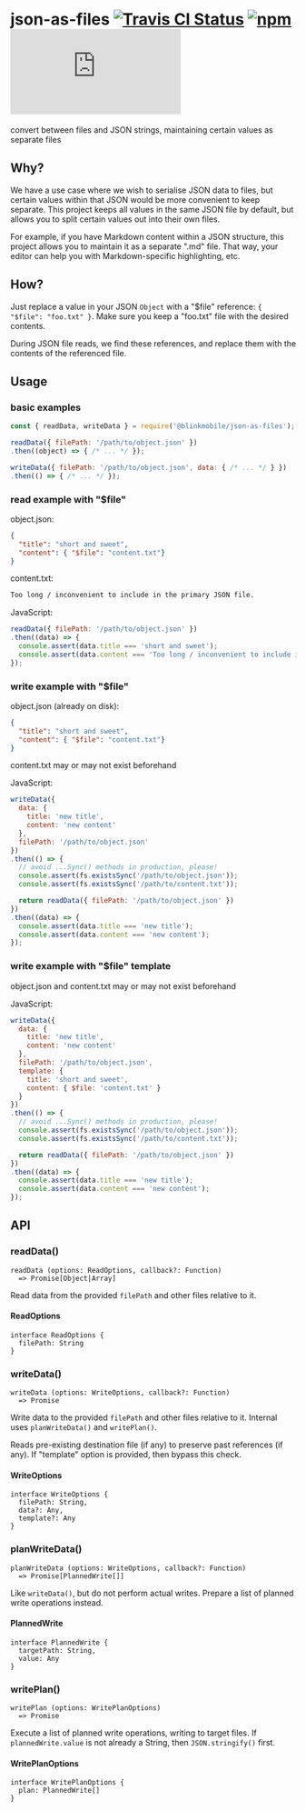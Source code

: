 # json-as-files [![Travis CI Status](https://travis-ci.org/blinkmobile/json-as-files.js.svg?branch=master)](https://travis-ci.org/blinkmobile/json-as-files.js) [![npm](https://img.shields.io/npm/v/@blinkmobile/json-as-files.svg?maxAge=2592000)](https://www.npmjs.com/package/@blinkmobile/json-as-files) [![AppVeyor Status](https://ci.appveyor.com/api/projects/status/github/blinkmobile/json-as-files.js?branch=master&svg=true)](https://ci.appveyor.com/project/blinkmobile/json-as-files.js)

convert between files and JSON strings, maintaining certain values as separate files


## Why?

We have a use case where we wish to serialise JSON data to files,
but certain values within that JSON would be more convenient to keep separate.
This project keeps all values in the same JSON file by default,
but allows you to split certain values out into their own files.

For example, if you have Markdown content within a JSON structure,
this project allows you to maintain it as a separate ".md" file.
That way, your editor can help you with Markdown-specific highlighting, etc.


## How?

Just replace a value in your JSON `Object` with a "$file" reference:
`{ "$file": "foo.txt" }`.
Make sure you keep a "foo.txt" file with the desired contents.

During JSON file reads, we find these references,
and replace them with the contents of the referenced file.


## Usage


### basic examples

```js
const { readData, writeData } = require('@blinkmobile/json-as-files');

readData({ filePath: '/path/to/object.json' })
.then((object) => { /* ... */ });

writeData({ filePath: '/path/to/object.json', data: { /* ... */ } })
.then(() => { /* ... */ });
```


### read example with "$file"

object.json:
```json
{
  "title": "short and sweet",
  "content": { "$file": "content.txt"}
}
```

content.txt:
```txt
Too long / inconvenient to include in the primary JSON file.
```

JavaScript:
```js
readData({ filePath: '/path/to/object.json' })
.then((data) => {
  console.assert(data.title === 'short and sweet');
  console.assert(data.content === 'Too long / inconvenient to include in the primary JSON file.');
});
```

### write example with "$file"

object.json (already on disk):
```json
{
  "title": "short and sweet",
  "content": { "$file": "content.txt"}
}
```

content.txt may or may not exist beforehand

JavaScript:
```js
writeData({
  data: {
    title: 'new title',
    content: 'new content'
  },
  filePath: '/path/to/object.json'
})
.then(() => {
  // avoid ...Sync() methods in production, please!
  console.assert(fs.existsSync('/path/to/object.json'));
  console.assert(fs.existsSync('/path/to/content.txt'));

  return readData({ filePath: '/path/to/object.json' })
})
.then((data) => {
  console.assert(data.title === 'new title');
  console.assert(data.content === 'new content');
});
```


### write example with "$file" template

object.json and content.txt may or may not exist beforehand

JavaScript:
```js
writeData({
  data: {
    title: 'new title',
    content: 'new content'
  },
  filePath: '/path/to/object.json',
  template: {
    title: 'short and sweet',
    content: { $file: 'content.txt' }
  }
})
.then(() => {
  // avoid ...Sync() methods in production, please!
  console.assert(fs.existsSync('/path/to/object.json'));
  console.assert(fs.existsSync('/path/to/content.txt'));

  return readData({ filePath: '/path/to/object.json' })
})
.then((data) => {
  console.assert(data.title === 'new title');
  console.assert(data.content === 'new content');
});
```


## API


### readData()

```
readData (options: ReadOptions, callback?: Function)
  => Promise[Object|Array]
```

Read data from the provided `filePath` and other files relative to it.


#### ReadOptions

```
interface ReadOptions {
  filePath: String
}
```


### writeData()

```
writeData (options: WriteOptions, callback?: Function)
  => Promise
```

Write data to the provided `filePath` and other files relative to it.
Internal uses `planWriteData()` and `writePlan()`.

Reads pre-existing destination file (if any) to preserve past references (if any).
If "template" option is provided, then bypass this check.


#### WriteOptions

```
interface WriteOptions {
  filePath: String,
  data?: Any,
  template?: Any
}
```


### planWriteData()

```
planWriteData (options: WriteOptions, callback?: Function)
  => Promise[PlannedWrite[]]
```

Like `writeData()`, but do not perform actual writes.
Prepare a list of planned write operations instead.


#### PlannedWrite

```
interface PlannedWrite {
  targetPath: String,
  value: Any
}
```


### writePlan()

```
writePlan (options: WritePlanOptions)
  => Promise
```

Execute a list of planned write operations, writing to target files.
If `plannedWrite.value` is not already a String, then `JSON.stringify()` first.


#### WritePlanOptions

```
interface WritePlanOptions {
  plan: PlannedWrite[]
}
```
